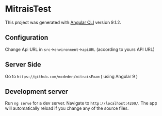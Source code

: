 # MitraisTest

This project was generated with [Angular CLI](https://github.com/angular/angular-cli) version 9.1.2.

## Configuration

Change Api URL in `src`->`environment`->`apiURL` (according to yours API URL)

## Server Side

Go to `https://github.com/mcdeden/mitraisExam` ( using Angular 9 )

## Development server

Run `ng serve` for a dev server. Navigate to `http://localhost:4200/`. The app will automatically reload if you change any of the source files.
